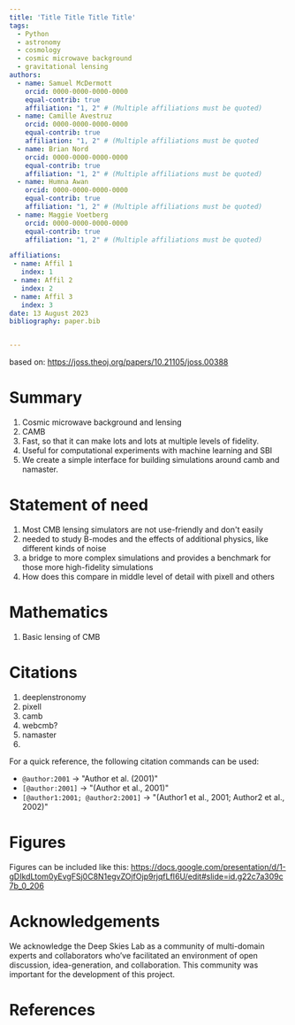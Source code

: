 ```yaml
---
title: 'Title Title Title Title'
tags:
  - Python
  - astronomy
  - cosmology
  - cosmic microwave background
  - gravitational lensing
authors:
  - name: Samuel McDermott
    orcid: 0000-0000-0000-0000
    equal-contrib: true
    affiliation: "1, 2" # (Multiple affiliations must be quoted)
  - name: Camille Avestruz
    orcid: 0000-0000-0000-0000
    equal-contrib: true
    affiliation: "1, 2" # (Multiple affiliations must be quoted
  - name: Brian Nord
    orcid: 0000-0000-0000-0000
    equal-contrib: true
    affiliation: "1, 2" # (Multiple affiliations must be quoted)
  - name: Humna Awan
    orcid: 0000-0000-0000-0000
    equal-contrib: true
    affiliation: "1, 2" # (Multiple affiliations must be quoted)
  - name: Maggie Voetberg
    orcid: 0000-0000-0000-0000
    equal-contrib: true
    affiliation: "1, 2" # (Multiple affiliations must be quoted)

affiliations:
 - name: Affil 1
   index: 1
 - name: Affil 2
   index: 2
 - name: Affil 3
   index: 3
date: 13 August 2023
bibliography: paper.bib


---
```


based on: https://joss.theoj.org/papers/10.21105/joss.00388

# Summary

1. Cosmic microwave background and lensing
2. CAMB
3. Fast, so that it can make lots and lots at multiple levels of fidelity.
4. Useful for computational experiments with machine learning and SBI
5. We create a simple interface for building simulations around camb and namaster.


# Statement of need

1. Most CMB lensing simulators are not use-friendly and don't easily 
2. needed to study B-modes and the effects of additional physics, like different kinds of noise
3. a bridge to more complex simulations and provides a benchmark for those more high-fidelity simulations
4. How does this compare in middle level of detail with pixell and others


# Mathematics

1. Basic lensing of CMB



# Citations
1. deeplenstronomy
2. pixell
3. camb
4. webcmb?
5. namaster
6. 
For a quick reference, the following citation commands can be used:
- `@author:2001`  ->  "Author et al. (2001)"
- `[@author:2001]` -> "(Author et al., 2001)"
- `[@author1:2001; @author2:2001]` -> "(Author1 et al., 2001; Author2 et al., 2002)"

# Figures

Figures can be included like this:
https://docs.google.com/presentation/d/1-gDIkdLtom0yEvgFSj0C8N1egvZOjfOjp9rjqfLfI6U/edit#slide=id.g22c7a309c7b_0_206


# Acknowledgements

We acknowledge the Deep Skies Lab as a community of multi-domain experts and collaborators who’ve facilitated an environment of open discussion, idea-generation, and collaboration. This community was important for the development of this project.

# References
